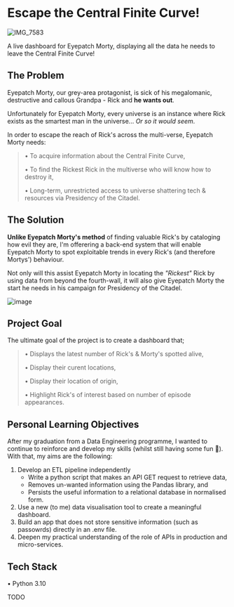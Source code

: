 # Escape the Central Finite Curve!
![IMG_7583](https://github.com/kahlail/escape_the_central_finite_curve/assets/109074529/8bfae00e-2174-4f7a-b446-7a486b4b1ce8)

<p>A live dashboard for Eyepatch Morty, displaying all the data he needs to leave the Central Finite Curve! </p>


## The Problem

<p>Eyepatch Morty, our grey-area protagonist, is sick of his megalomanic, destructive and callous Grandpa - Rick and <strong>he wants out</strong>.
</p>


<p>Unfortunately for Eyepatch Morty, every universe is an instance where Rick exists as the smartest man in the universe... <em>Or so it would seem</em>.
</p>


<p>In order to escape the reach of Rick's across the multi-verse, Eyepatch Morty needs: <br/>

>• To acquire information about the Central Finite Curve, <br/>
>
>• To find the Rickest Rick in the multiverse who will know how to destroy it, <br/>
>
>• Long-term, unrestricted access to universe shattering tech & resources via Presidency of the Citadel. <br/>


## The Solution

<p><strong>Unlike Eyepatch Morty's method</strong> of finding valuable Rick's by cataloging how evil they are, I'm offerering a back-end system that will enable Eyepatch Morty to spot exploitable trends in every Rick's (and therefore Mortys') behaviour.</p>


<p>Not only will this assist Eyepatch Morty in locating the <em>"Rickest"</em> Rick by using data from beyond the fourth-wall, it will also give Eyepatch Morty the start he needs in his campaign for Presidency of the Citadel.</p>

![image](https://github.com/kahlail/escape_the_central_finite_curve/assets/109074529/59376be5-2fbc-4533-aec2-3683a4c8c67c)


## Project Goal

The ultimate goal of the project is to create a dashboard that;
>• Displays the latest number of Rick's & Morty's spotted alive, <br/>
>
>• Display their curent locations,<br/>
>
>• Display their location of origin,<br/>
>
>• Highlight Rick's of interest based on number of episode appearances.<br/>


## Personal Learning Objectives

After my graduation from a Data Engineering programme, I wanted to continue to reinforce and develop my skills (whilst still having some fun 🥳). With that, my aims are the following:

<ol>
<li>Develop an ETL pipeline independently
    <ul>
        <li>Write a python script that makes an API GET request to retrieve data,</li>
        <li>Removes un-wanted information using the Pandas library, and </li>
        <li>Persists the useful information to a relational database in normalised form.</li>
    </ul>
</li>
<li>Use a new (to me) data visualisation tool to create a meaningful dashboard.</li>

<li>Build an app that does not store sensitive information (such as passowrds) directly in an .env file.</li>

<li>Deepen my practical understanding of the role of APIs in production and micro-services.</li>
</ol>

## Tech Stack

• Python 3.10

TODO
